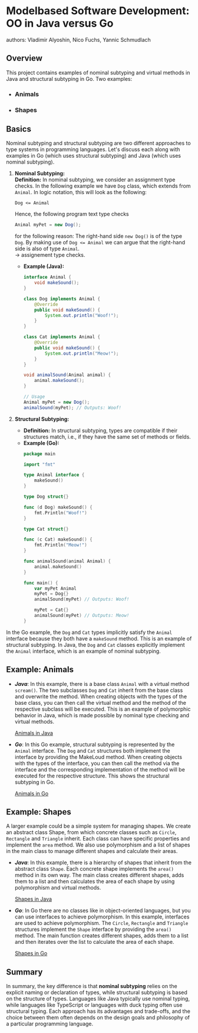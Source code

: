 # Modelbased Software Development: OO in Java versus Go

authors: Vladimir Alyoshin, Nico Fuchs, Yannic Schmudlach

## Overview
This project contains examples of nominal subtyping and virtual methods in Java and structural subtyping in Go. 
Two examples:
- ### Animals
- ### Shapes

## Basics

Nominal subtyping and structural subtyping are two different approaches to type systems in programming languages. Let's discuss each along with examples in Go (which uses structural subtyping) and Java (which uses nominal subtyping).

1. **Nominal Subtyping:**<br>
   **Definition:** In nominal subtyping, we consider an assignment type checks. In the following example we have `Dog` class, which extends from `Animal`. In logic notation, this will look as the following:
    ```
    Dog <= Animal
    ```
    Hence, the following program text type checks
    ```java
    Animal myPet = new Dog();
    ```
    for the following reason: 
    The right-hand side `new Dog()` is of the type `Dog`. By making use of `Dog <= Animal` we can argue that the right-hand side is also of type `Animal`. <br>
    -> assignement type checks.

   - **Example (Java):**
     ```java
     interface Animal {
         void makeSound();
     }

     class Dog implements Animal {
         @Override
         public void makeSound() {
             System.out.println("Woof!");
         }
     }

     class Cat implements Animal {
         @Override
         public void makeSound() {
             System.out.println("Meow!");
         }
     }

     void animalSound(Animal animal) {
         animal.makeSound();
     }

     // Usage
     Animal myPet = new Dog();
     animalSound(myPet); // Outputs: Woof!
     ```

2. **Structural Subtyping:**
   - **Definition:** In structural subtyping, types are compatible if their structures match, i.e., if they have the same set of methods or fields.
   - **Example (Go):**
     ```go
     package main

     import "fmt"

     type Animal interface {
         makeSound()
     }

     type Dog struct{}

     func (d Dog) makeSound() {
         fmt.Println("Woof!")
     }

     type Cat struct{}

     func (c Cat) makeSound() {
         fmt.Println("Meow!")
     }

     func animalSound(animal Animal) {
         animal.makeSound()
     }

     func main() {
         var myPet Animal
         myPet = Dog{}
         animalSound(myPet) // Outputs: Woof!

         myPet = Cat{}
         animalSound(myPet) // Outputs: Meow!
     }
     ```

In the Go example, the `Dog` and `Cat` types implicitly satisfy the `Animal` interface because they both have a `makeSound` method. This is an example of structural subtyping. In Java, the `Dog` and `Cat` classes explicitly implement the `Animal` interface, which is an example of nominal subtyping. 

## Example: Animals

- ***Java***:
    In this example, there is a base class `Animal` with a virtual method `scream()`. The two subclasses `Dog` and `Cat` inherit from the base class and overwrite the method. When creating objects with the types of the base class, you can then call the virtual method and the method of the respective subclass will be executed. This is an example of polymorphic behavior in Java, which is made possible by nominal type checking and virtual methods.

    [Animals in Java](https://github.com/alvl1011/ms-project/tree/develop/java/animals)

- ***Go***:
    In this Go example, structural subtyping is represented by the `Animal` interface. The `Dog` and `Cat` structures both implement the interface by providing the MakeLoud method. When creating objects with the types of the interface, you can then call the method via the interface and the corresponding implementation of the method will be executed for the respective structure. This shows the structural subtyping in Go.

    [Animals in Go](https://github.com/alvl1011/ms-project/tree/develop/go/animals)

## Example: Shapes

A larger example could be a simple system for managing shapes. We create an abstract class Shape, from which concrete classes such as `Circle`, `Rectangle` and `Triangle` inherit. Each class can have specific properties and implement the `area` method. We also use polymorphism and a list of shapes in the main class to manage different shapes and calculate their areas.

- ***Java***:
    In this example, there is a hierarchy of shapes that inherit from the abstract class `Shape`. Each concrete shape implements the `area()` method in its own way. The main class creates different shapes, adds them to a list and then calculates the area of each shape by using polymorphism and virtual methods.

    [Shapes in Java](https://github.com/alvl1011/ms-project/tree/develop/java/shapes)

- ***Go***:
    In Go there are no classes like in object-oriented languages, but you can use interfaces to achieve polymorphism.
    In this example, interfaces are used to achieve polymorphism. The `Circle`, `Rectangle` and `Triangle` structures implement the `Shape` interface by providing the `area()` method. The main function creates different shapes, adds them to a list and then iterates over the list to calculate the area of each shape.

    [Shapes in Go](https://github.com/alvl1011/ms-project/tree/develop/go/shapes)

## Summary

In summary, the key difference is that **nominal subtyping** relies on the explicit naming or declaration of types, while structural subtyping is based on the structure of types. Languages like Java typically use nominal typing, while languages like TypeScript or languages with duck typing often use structural typing. Each approach has its advantages and trade-offs, and the choice between them often depends on the design goals and philosophy of a particular programming language.

